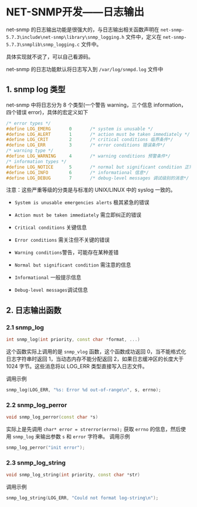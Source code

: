 # NET-SNMP开发——日志输出

net-snmp 的日志输出功能是很强大的，与日志输出相关函数声明在 `net-snmp-5.7.3\include\net-snmp\library\snmp_logging.h` 文件中，定义在 `net-snmp-5.7.3\snmplib\snmp_logging.c` 文件中。

具体实现就不说了，可以自己看源码。

net-snmp 的日志功能默认将日志写入到 `/var/log/snmpd.log` 文件中

## 1. snmp log 类型

net-snmp 中将日志分为 8 个类型(一个警告 warning，三个信息 information，四个错误 error)，具体的宏定义如下

```c++
/* error types */
#define LOG_EMERG       0       /* system is unusable */
#define LOG_ALERT       1       /* action must be taken immediately */
#define LOG_CRIT        2       /* critical conditions 临界条件*/
#define LOG_ERR         3       /* error conditions 错误条件*/
/* warning type */
#define LOG_WARNING     4       /* warning conditions 预警条件*/
/* information types */
#define LOG_NOTICE      5       /* normal but significant condition 正常但意义重大*/
#define LOG_INFO        6       /* informational 信息*/
#define LOG_DEBUG       7       /* debug-level messages 调试级别的消息*/
```

注意：这些严重等级的分类是与标准的 UNIX/LINUX 中的 syslog 一致的。

- `System is unusable emergencies alerts` 极其紧急的错误 

- `Action must be taken immediately` 需立即纠正的错误 

- `Critical conditions` 关键信息 

- `Error conditions` 需关注但不关键的错误 
- `Warning conditions`警告，可能存在某种差错 
- `Normal but significant condition` 需注意的信息 
- `Informational` 一般提示信息 
- `Debug-level messages`调试信息

## 2. 日志输出函数

### 2.1 snmp_log

```c++
int snmp_log(int priority, const char *format, ...)
```

这个函数实际上调用的是 `snmp_vlog` 函数，这个函数成功返回 0，当不能格式化日志字符串时返回 1，当动态内存不能分配返回 2，如果日志缓冲区的长度大于 1024 字节。这些消息将以 LOG_ERR 类型直接写入日志文件。

调用示例

```c++
snmp_log(LOG_ERR, "%s: Error %d out-of-range\n", s, errno);
```

### 2.2 snmp_log_perror

```C++
void snmp_log_perror(const char *s)
```

实际上是先调用 `char* error = strerror(errno);` 获取 `errno` 的信息，然后使用 `snmp_log` 来输出参数 `s` 和 `error` 字符串。 调用示例

```c++
snmp_log_perror("init error");
```

### 2.3 snmp_log_string

```c++
void snmp_log_string(int priority, const char *str)
```

调用示例

```C++
snmp_log_string(LOG_ERR, "Could not format log-string\n");
```


